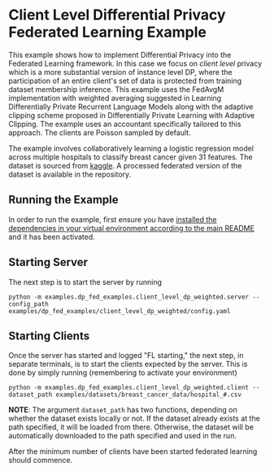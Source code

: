 # Client Level Differential Privacy Federated Learning Example

This example shows how to implement Differential Privacy into the Federated Learning framework. In this case we focus on *client level* privacy which is a more substantial version of instance level DP, where the participation of an entire client's set of data is protected from training dataset membership inference. This example uses the FedAvgM implementation with weighted averaging suggested in Learning Differentially Private Recurrent Language Models along with the adaptive clipping scheme proposed in Differentially Private Learning with Adaptive Clipping. The example uses an accountant specifically tailored to this approach. The clients are Poisson sampled by default.

The example involves collaboratively learning a logistic regression model across multiple hospitals to classify breast cancer given 31 features. The dataset is sourced from [kaggle](https://www.kaggle.com/competitions/breast-cancer-classification/overview). A processed federated version of the dataset is available in the repository.

## Running the Example
In order to run the example, first ensure you have [installed the dependencies in your virtual environment according to the main README](/README.md#development-requirements) and it has been activated.

## Starting Server

The next step is to start the server by running
```
python -m examples.dp_fed_examples.client_level_dp_weighted.server --config_path examples/dp_fed_examples/client_level_dp_weighted/config.yaml
```

## Starting Clients

Once the server has started and logged "FL starting," the next step, in separate terminals, is to start the clients expected by the server. This is done by simply running (remembering to activate your environment)
```
python -m examples.dp_fed_examples.client_level_dp_weighted.client --dataset_path examples/datasets/breast_cancer_data/hospital_#.csv
```
**NOTE**: The argument `dataset_path` has two functions, depending on whether the dataset exists locally or not. If
the dataset already exists at the path specified, it will be loaded from there. Otherwise, the dataset will be
automatically downloaded to the path specified and used in the run.

After the minimum number of clients have been started federated learning should commence.
